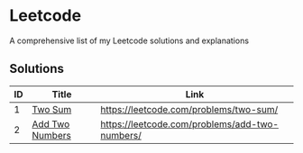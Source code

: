 # Leetcode

A comprehensive list of my Leetcode solutions and explanations

## Solutions

| ID  | Title                                                    | Link                                           |
| --- | -------------------------------------------------------- | ---------------------------------------------- |
| 1   | [Two Sum](./solutions/1.%20Two%20Sum/)                   | https://leetcode.com/problems/two-sum/         |
| 2   | [Add Two Numbers](./solutions/2.%20Add%20Two%20Numbers/) | https://leetcode.com/problems/add-two-numbers/ |
